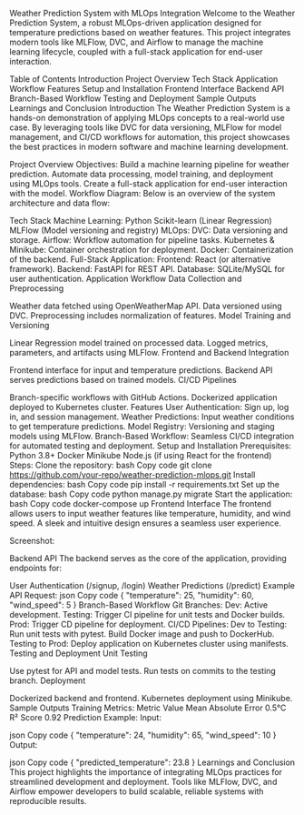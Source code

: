 Weather Prediction System with MLOps Integration
Welcome to the Weather Prediction System, a robust MLOps-driven application designed for temperature predictions based on weather features. This project integrates modern tools like MLFlow, DVC, and Airflow to manage the machine learning lifecycle, coupled with a full-stack application for end-user interaction.

Table of Contents
Introduction
Project Overview
Tech Stack
Application Workflow
Features
Setup and Installation
Frontend Interface
Backend API
Branch-Based Workflow
Testing and Deployment
Sample Outputs
Learnings and Conclusion
Introduction
The Weather Prediction System is a hands-on demonstration of applying MLOps concepts to a real-world use case. By leveraging tools like DVC for data versioning, MLFlow for model management, and CI/CD workflows for automation, this project showcases the best practices in modern software and machine learning development.

Project Overview
Objectives:
Build a machine learning pipeline for weather prediction.
Automate data processing, model training, and deployment using MLOps tools.
Create a full-stack application for end-user interaction with the model.
Workflow Diagram:
Below is an overview of the system architecture and data flow:

Tech Stack
Machine Learning:
Python
Scikit-learn (Linear Regression)
MLFlow (Model versioning and registry)
MLOps:
DVC: Data versioning and storage.
Airflow: Workflow automation for pipeline tasks.
Kubernetes & Minikube: Container orchestration for deployment.
Docker: Containerization of the backend.
Full-Stack Application:
Frontend: React (or alternative framework).
Backend: FastAPI for REST API.
Database: SQLite/MySQL for user authentication.
Application Workflow
Data Collection and Preprocessing

Weather data fetched using OpenWeatherMap API.
Data versioned using DVC.
Preprocessing includes normalization of features.
Model Training and Versioning

Linear Regression model trained on processed data.
Logged metrics, parameters, and artifacts using MLFlow.
Frontend and Backend Integration

Frontend interface for input and temperature predictions.
Backend API serves predictions based on trained models.
CI/CD Pipelines

Branch-specific workflows with GitHub Actions.
Dockerized application deployed to Kubernetes cluster.
Features
User Authentication: Sign up, log in, and session management.
Weather Predictions: Input weather conditions to get temperature predictions.
Model Registry: Versioning and staging models using MLFlow.
Branch-Based Workflow: Seamless CI/CD integration for automated testing and deployment.
Setup and Installation
Prerequisites:
Python 3.8+
Docker
Minikube
Node.js (if using React for the frontend)
Steps:
Clone the repository:
bash
Copy code
git clone https://github.com/your-repo/weather-prediction-mlops.git
Install dependencies:
bash
Copy code
pip install -r requirements.txt
Set up the database:
bash
Copy code
python manage.py migrate
Start the application:
bash
Copy code
docker-compose up
Frontend Interface
The frontend allows users to input weather features like temperature, humidity, and wind speed. A sleek and intuitive design ensures a seamless user experience.

Screenshot:

Backend API
The backend serves as the core of the application, providing endpoints for:

User Authentication (/signup, /login)
Weather Predictions (/predict)
Example API Request:
json
Copy code
{
  "temperature": 25,
  "humidity": 60,
  "wind_speed": 5
}
Branch-Based Workflow
Git Branches:
Dev: Active development.
Testing: Trigger CI pipeline for unit tests and Docker builds.
Prod: Trigger CD pipeline for deployment.
CI/CD Pipelines:
Dev to Testing:
Run unit tests with pytest.
Build Docker image and push to DockerHub.
Testing to Prod:
Deploy application on Kubernetes cluster using manifests.
Testing and Deployment
Unit Testing

Use pytest for API and model tests.
Run tests on commits to the testing branch.
Deployment

Dockerized backend and frontend.
Kubernetes deployment using Minikube.
Sample Outputs
Training Metrics:
Metric	Value
Mean Absolute Error	0.5°C
R² Score	0.92
Prediction Example:
Input:

json
Copy code
{
  "temperature": 24,
  "humidity": 65,
  "wind_speed": 10
}
Output:

json
Copy code
{
  "predicted_temperature": 23.8
}
Learnings and Conclusion
This project highlights the importance of integrating MLOps practices for streamlined development and deployment. Tools like MLFlow, DVC, and Airflow empower developers to build scalable, reliable systems with reproducible results.
